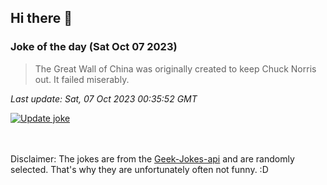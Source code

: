 ## Hi there 👋

### Joke of the day (Sat Oct 07 2023)
<!-- joke -->
>The Great Wall of China was originally created to keep Chuck Norris out. It failed miserably.
<!-- /joke -->

*Last update: Sat, 07 Oct 2023 00:35:52 GMT*

[![Update joke](https://github.com/nclskfm/nclskfm/actions/workflows/joke.yml/badge.svg)](https://github.com/nclskfm/nclskfm/actions/workflows/joke.yml)

<br><br>
Disclaimer: The jokes are from the [Geek-Jokes-api](https://github.com/sameerkumar18/geek-joke-api) and are randomly selected. That's why they are unfortunately often not funny. :D
